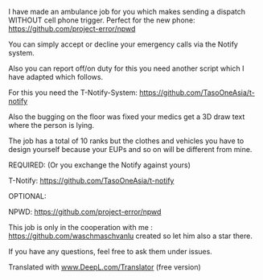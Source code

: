 I have made an ambulance job for you which makes sending a dispatch WITHOUT cell phone trigger. Perfect for the new phone: https://github.com/project-error/npwd

 You can simply accept or decline your emergency calls via the Notify system. 

Also you can report off/on duty for this you need another script which I have adapted which follows.

For this you need the T-Notify-System: https://github.com/TasoOneAsia/t-notify

Also the bugging on the floor was fixed your medics get a 3D draw text where the person is lying. 

The job has a total of 10 ranks but the clothes and vehicles you have to design yourself because your EUPs and so on will be different from mine.


REQUIRED: (Or you exchange the Notify against yours)

T-Notify: https://github.com/TasoOneAsia/t-notify

OPTIONAL:

NPWD: https://github.com/project-error/npwd



This job is only in the cooperation with me : https://github.com/waschmaschvanlu created so let him also a star there.

If you have any questions, feel free to ask them under issues.







Translated with www.DeepL.com/Translator (free version)

